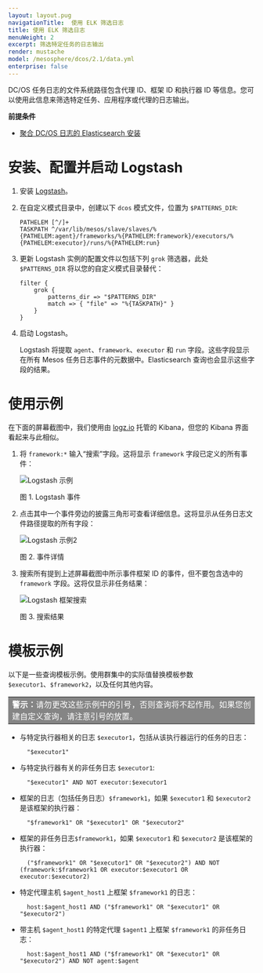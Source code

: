 ```yaml
---
layout: layout.pug
navigationTitle:  使用 ELK 筛选日志
title: 使用 ELK 筛选日志
menuWeight: 2
excerpt: 筛选特定任务的日志输出
render: mustache
model: /mesosphere/dcos/2.1/data.yml
enterprise: false
---
```



DC/OS 任务日志的文件系统路径包含代理 ID、框架 ID 和执行器 ID 等信息。您可以使用此信息来筛选特定任务、应用程序或代理的日志输出。

**前提条件**

* [聚合 DC/OS 日志的 Elasticsearch 安装][1]

# <a name="configuration"></a>安装、配置并启动 Logstash

1. 安装 [Logstash][7]。

1. 在自定义模式目录中，创建以下 `dcos` 模式文件，位置为 `$PATTERNS_DIR`:

    ```
    PATHELEM [^/]+
    TASKPATH ^/var/lib/mesos/slave/slaves/%{PATHELEM:agent}/frameworks/%{PATHELEM:framework}/executors/%{PATHELEM:executor}/runs/%{PATHELEM:run}
    ```

2. 更新 Logstash 实例的配置文件以包括下列 `grok` 筛选器，此处 `$PATTERNS_DIR` 将以您的自定义模式目录替代：

    ```
    filter {
        grok {
            patterns_dir => "$PATTERNS_DIR"
            match => { "file" => "%{TASKPATH}" }
        }
    }
    ```

3. 启动 Logstash。

    Logstash 将提取 `agent`、`framework`、`executor` 和 `run` 字段。这些字段显示在所有 Mesos 任务日志事件的元数据中。Elasticsearch 查询也会显示这些字段的结果。


# <a name="usage"></a>使用示例

在下面的屏幕截图中，我们使用由 [logz.io][2] 托管的 Kibana，但您的 Kibana 界面看起来与此相似。

1. 将 `framework:*` 输入“搜索”字段。这将显示 `framework` 字段已定义的所有事件：

   ![Logstash 示例](/mesosphere/dcos/cn/2.1/img/logstash-framework-exists.png)

   图 1. Logstash 事件

1. 点击其中一个事件旁边的披露三角形可查看详细信息。这将显示从任务日志文件路径提取的所有字段：

   ![Logstash 示例2](/mesosphere/dcos/cn/2.1/img/logstash-fields.png)

   图 2. 事件详情

1. 搜索所有提到上述屏幕截图中所示事件框架 ID 的事件，但不要包含选中的 `framework` 字段。这将仅显示非任务结果：

   ![Logstash 框架搜索](/mesosphere/dcos/cn/2.1/img/logstash-framework-search.png)

   图 3. 搜索结果

# <a name="templates"></a>模板示例

以下是一些查询模板示例。使用群集中的实际值替换模板参数 `$executor1`、`$framework2`，以及任何其他内容。

<table class=“table” bgcolor=#858585>
<tr> 
  <td align=justify style=color:white><strong>警示：</strong>请勿更改这些示例中的引号，否则查询将不起作用。如果您创建自定义查询，请注意引号的放置。</td>
</tr> 
</table>

* 与特定执行器相关的日志 `$executor1`，包括从该执行器运行的任务的日志：

        "$executor1"

* 与特定执行器有关的非任务日志 `$executor1`:

        "$executor1" AND NOT executor:$executor1

* 框架的日志（包括任务日志）`$framework1`，如果 `$executor1` 和 `$executor2` 是该框架的执行器：

        "$framework1" OR "$executor1" OR "$executor2"

* 框架的非任务日志`$framework1`，如果 `$executor1` 和 `$executor2` 是该框架的执行器：

        ("$framework1" OR "$executor1" OR "$executor2") AND NOT (framework:$framework1 OR executor:$executor1 OR executor:$executor2)

* 特定代理主机 `$agent_host1` 上框架 `$framework1` 的日志：

        host:$agent_host1 AND ("$framework1" OR "$executor1" OR "$executor2")

* 带主机 `$agent_host1` 的特定代理 `$agent1` 上框架 `$framework1` 的非任务日志：

        host:$agent_host1 AND ("$framework1" OR "$executor1" OR "$executor2") AND NOT agent:$agent

[1]: ../elk/
[2]: http://logz.io
[7]: https://www.elastic.co/guide/en/logstash/current/installing-logstash.html
